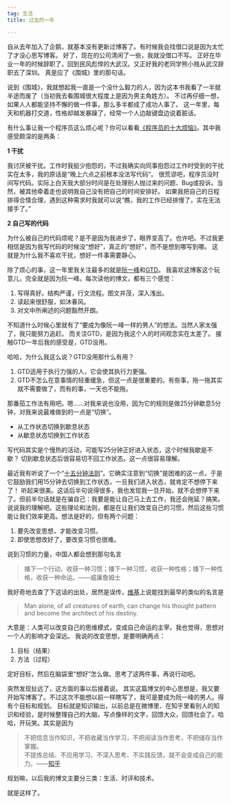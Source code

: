 ```yaml
---
tag: 生活
title: 过去的一年

---
```


自从去年加入了企鹅，就基本没有更新过博客了。有时候我会找借口说是因为太忙了才没心思写博客。
好了，现在的公司清闲了一些，我就没借口不写。
正好在毕业一年的时候辞职了，回到民风彪悍的大武汉。又正好我的老同学熊小贱从武汉辞职去了深圳。 
真是应了《围城》里的那句话。

说到《围城》，我就想起我一直是一个没什么毅力的人，因为这本书我看了一半就半途而废了（当初我去看围城很大程度上是因为男主角姓方）。
不过再仔细一想，如果人人都能坚持不懈的做一件事，那么多半都成了成功人事了。
这一年里，每天和机器打交道，性格却越发暴躁了，经常一个人边敲键盘边说着脏话。

有什么事让我一个程序员这么烦心呢？你可以看看[《程序员的十大烦恼》][1]。其中我感受颇深的是两条：

**1 干扰**

我讨厌被干扰。工作时我挺少抱怨的，不过我确实向同事抱怨过工作时受到的干扰实在太多，我的原话是“晚上六点之前根本没法写代码”。
很荒谬吧，程序员没时间写代码。实际上白天我大部分时间是在处理别人抛过来的问题、Bug或投诉。当然，被其他牵着走也说明我自己没有把自己的时间安排好。
如果我把自己的日程排得合情合理，遇到这种需求时我就可以说“瞧，我的工作已经排慢了，实在无法接手了。”

**2 自己写的代码**

为什么被自己的代码烦呢？是不是因为我进步了，眼界变高了。也许吧。不过我更相信是因为我写代码的时候没“想好”，真正的“想好”，而不是想到哪写到哪。
这就是为什么我不喜欢干扰，想好一件事需要静心。

除了烦心的事，这一年里我关注最多的就是[阮一峰][2]和[GTD][3]。
我喜欢这博客这个玩意儿，完全就是因为阮一峰。每次读他的博文，都有三个感觉：

1. 写得真好。结构严谨，行文流程。图文并茂，深入浅出。
2. 读起来很舒服，如沐春风。
3. 对文中所阐述的问题豁然开朗。

不知道什么时候心里就有了“要成为像阮一峰一样的男人”的想法。当然人家太强了，我只能努力追赶。
而关注GTD，是因为我这个人的时间观念实在太差了。
接触GTD一年后我的感受是，GTD没用。

哈哈，为什么我这么说？GTD没用那什么有用？

1. GTD适用于执行力强的人，它会使其执行力更强。
2. GTD不怎么在意事情的轻重缓急，但这一点是很重要的。有些事，拖一拖其实就不需要做了，而有的事，一天也不能拖。

那番茄工作法有用吧。嗯……对我来说也没用，因为它的规则是做25分钟歇息5分钟，对我来说最难做到的一点是“切换”。

* 从工作状态切换到歇息状态
* 从歇息状态切换到工作状态

写代码其实是个慢热的活动，可能写25分钟正好进入状态，这个时候我歇是不歇？
切到歇息状态后很容易切不回工作状态。这一点很容易理解。

最近我有听说了一个“[十五分钟法则][4]”。它确实注意到“切换”是困难的这一点，于是它鼓励我们用15分钟去切换到工作状态，一旦我们进入状态，就肯定不想停下来了！
听起来很美。这话后半句说得很多，我也发现我一旦开始，就不会想停下来了。但前半句话就是在骗自己：我要是能让自己马上去工作，我还会拖延？搞笑。
说说我的理解吧。这些理论和法则，都是在让我们改变自己的习惯，然后这些习惯能让我们效率更高。想法是好的，但有两个问题：

1. 要先改变思想，才能改变习惯。
2. 即使思想改好了，要改变习惯也很难。

说到习惯的力量，中国人都会想到那句名言

> 播下一个行动，收获一种习惯；播下一种习惯，收获一种性格；播下一种性格，收获一种命运。——威廉詹姆士

我好奇地去查了下这话的出处，居然是误传，[维基][5]上说能找到最早的类似的名言是

> Man alone, of all creatures of earth, can change his thought pattern and become the architect of his destiny.

大意是：人类可以改变自己的思维模式，变成自己命运的主宰。我也觉得，思想对一个人的影响才会深远。
我说的改变思想，是要明确两点：

1. 目标（结果）
2. 方法（过程）

定好目标，然后在脑袋里“想好”怎么做。思考了这两件事，再说行动吧。

突然发现扯远了，这方面的事以后接着说。
其实这篇博文的中心思想是，我又要开始写博客了。不过这次不能想以前一样瞎写了，我可是要成为阮一峰的男人。得有个目标和规划。
目标就是知识输出，以前总是在微博里、在知乎里看别人的知识和经验，是时候整理自己的大脑，写点像样的文字，回馈大众，回馈社会了。哈哈，开玩笑。其实是因为

> 不把信息当作知识，不把收藏当作学习，不把阅读当作思考，不把储存当作掌握。<br>
> 不提炼总结、不应用学习、不深入思考、不实践反馈，就不会变成自己的能力。——[知乎][6]

规划嘛，以后我的博文主要分三类：生活、时评和技术。

就是这样了。



[1]:http://www.csdn.net/article/2012-11-22/2812154-Ten-Trouble-Programmers "Ten Trouble Programmers"
[2]:http://ruanyifeng.com "Ruanyifeng"
[3]:http://www.mifengtd.cn/articles/start-gtd.html
[4]:http://www.36kr.com/p/168944.html
[5]:http://en.wikiquote.org/wiki/William_James%23Misattributed "misattributed"
[6]:http://www.zhihu.com/question/20106769/answer/14150928
